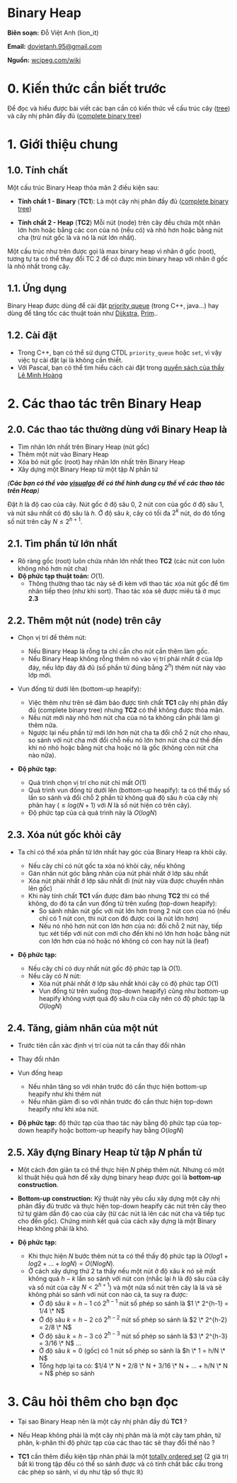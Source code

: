 # Binary Heap

**Biên soạn:** Đỗ Việt Anh (lion_it)

**Email:** dovietanh.95@gmail.com

**Nguồn:** [wcipeg.com/wiki](http://wcipeg.com/wiki/Binary_heap)

# 0. Kiến thức cần biết trước

Để đọc và hiểu được bài viết các bạn cần có kiến thức về cấu trúc cây ([tree](http://wcipeg.com/wiki/Tree)) và cây nhị phân đầy đủ ([complete binary tree](http://wcipeg.com/wiki/Tree#Binary_and_k-ary_trees))


# 1. Giới thiệu chung

## 1.0. Tính chất

Một cấu trúc Binary Heap thỏa mãn 2 điều kiện sau:

   * **Tính chất 1 - Binary** (**TC1**): Là một cây nhị phân đầy đủ ([complete binary tree](http://wcipeg.com/wiki/Tree#Binary_and_k-ary_trees))

   * **Tính chất 2 - Heap** (**TC2**) Mỗi nút (node) trên cây đều chứa một nhãn lớn hơn hoặc bằng các con của nó (nếu có) và nhỏ hơn hoặc bằng nút cha (trừ nút gốc là và nó là nút lớn nhất).

Một cấu trúc như trên được gọi là max binary heap vì nhãn ở gốc (root), tương tự ta có thể thay đổi TC 2 để có được min binary heap với nhãn ở gốc là nhỏ nhất trong cây.


## 1.1. Ứng dụng

Binary Heap được dùng để cài đặt [priority queue](https://en.wikipedia.org/wiki/Priority_queue) (trong C++, java...) hay dùng để tăng tốc các thuật toán như [Dijkstra](https://en.wikipedia.org/wiki/Dijkstra%27s_algorithm), [Prim](https://en.wikipedia.org/wiki/Prim%27s_algorithm)..

## 1.2. Cài đặt

- Trong C++, bạn có thể sử dụng CTDL `priority_queue` hoặc `set`, vì vậy việc tự cài đặt lại là không cần thiết.
- Với Pascal, bạn có thể tìm hiểu cách cài đặt trong [quyển sách của thầy Lê Minh Hoàng](/algo/basic/Tai-Lieu-Thuat-Toan)

# 2. Các thao tác trên Binary Heap

## 2.0. Các thao tác thường dùng với Binary Heap là

* Tìm nhãn lớn nhất trên Binary Heap (nút gốc)
* Thêm một nút vào Binary Heap
* Xóa bỏ nút gốc (root) hay nhãn lớn nhất trên Binary Heap
* Xây dựng một Binary Heap từ một tập $N$ phần tử

*(**Các bạn có thể vào [visualgo](http://visualgo.net/heap) để có thể hình dung cụ thể về các thao tác trên Heap**)*

Đặt $h$ là độ cao của cây. Nút gốc ở độ sâu 0, 2 nút con của gốc ở độ sâu 1, và nút sâu nhất có độ sâu là $h$. Ở độ sâu $k$, cây có tối đa $2^k$ nút, do đó tổng số nút trên cây $N \le 2^{h+1}$.

## 2.1. Tìm phần tử lớn nhất

* Rõ ràng gốc (root) luôn chứa nhãn lớn nhất theo **TC2** (các nút con luôn không nhỏ hơn nút cha)
* **Độ phức tạp thuật toán:** $O(1)$.
    * Thông thường thao tác này sẽ đi kèm với thao tác xóa nút gốc để tìm nhãn tiếp theo (như khi sort). Thao tác xóa sẽ được miêu tả ở mục **2.3**


## 2.2. Thêm một nút (node) trên cây

* Chọn vị trí để thêm nút:
    * Nếu Binary Heap là rỗng ta chỉ cần cho nút cần thêm làm gốc.
    * Nếu Binary Heap không rỗng thêm nó vào vị trí phải nhất ở của lớp đáy, nếu lớp đáy đã đủ (số phần tử đúng bằng $2^h$) thêm nút này vào lớp mới.

* Vun đống từ dưới lên (bottom-up heapify):
    * Việc thêm như trên sẽ đảm bảo được tính chất **TC1** cây nhị phân đầy đủ (complete binary tree) nhưng **TC2** có thể không được thỏa mãn.
    * Nếu nút mới này nhỏ hơn nút cha của nó ta không cần phải làm gì thêm nữa.
    * Ngược lại nếu phần tử mới lớn hơn nút cha ta đổi chỗ 2 nút cho nhau, so sánh với nút cha mới đổi chỗ nếu nó lớn hơn nút cha cứ thế đến khi nó nhỏ hoặc bằng nút cha hoặc nó là gốc (không còn nút cha nào nữa).

* **Độ phức tạp:**
   * Quá trình chọn vị trí cho nút chỉ mất $O(1)$
   * Quá trình vun đống từ dưới lên (bottom-up heapify): ta có thể thấy số lần so sánh và đổi chỗ 2 phần tử không quá độ sâu $h$ của cây nhị phân hay ($\le log(N+1)$ với $N$ là số nút hiện có trên cây).
   * Độ phức tạp của cả quá trình này là $O(logN)$

## 2.3. Xóa nút gốc khỏi cây

* Ta chỉ có thể xóa phần tử lớn nhất hay góc của Binary Heap ra khỏi cây.
    * Nếu cây chỉ có nút gốc ta xóa nó khỏi cây, nếu không
    * Gán nhãn nút góc bằng nhãn của nút phải nhất ở lớp sâu nhất
    * Xóa nút phải nhất ở lớp sâu nhất đi (nút này vừa được chuyển nhãn lên gốc)
    * Khi này tính chất **TC1** vấn được đảm bảo nhưng **TC2** thì có thể không, do đó ta cần vun đống từ trên xuống (top-down heapify):
        * So sánh nhãn nút gốc với nút lớn hơn trong 2 nút con của nó (nếu chỉ có 1 nút con, thì nút con đó được coi là nút lớn hơn)
        * Nếu nó nhỏ hơn nút con lớn hơn của nó: đổi chỗ 2 nút này, tiếp tục xét tiếp với nút con mới cho đến khi nó lớn hơn hoặc bằng nút con lớn hơn của nó hoặc nó không có con hay nút lá (leaf)

* **Độ phức tạp:**
    * Nếu cây chỉ có duy nhất nút gốc độ phức tạp là $O(1)$.
    * Nếu cây có $N$ nút:
        * Xóa nút phải nhất ở lớp sâu nhất khỏi cây có độ phức tạp $O(1)$
        * Vun đống từ trên xuống (top-down heapify) cũng như bottom-up heapify không vượt quá độ sâu $h$ của cây nên có độ phức tạp là $O(logN)$


## 2.4. Tăng, giảm nhãn của một nút

* Trước tiên cần xác định vị trí của nút ta cần thay đổi nhãn
* Thay đổi nhãn
* Vun đống heap
    * Nếu nhãn tăng so với nhãn trước đó cần thực hiện bottom-up heapify như khi thêm nút
    * Nếu nhãn giảm đi so với nhãn trước đó cần thưc hiện top-down heapify như khi xóa nút.

* **Độ phức tạp:** độ thức tạp của thao tác này bằng độ phức tạp của top-down heapify hoặc bottom-up heapify hay bằng $O(logN)$


## 2.5. Xây đựng Binary Heap từ tập $N$ phần tử

* Một cách đơn giản ta có thể thực hiện $N$ phép thêm nút. Nhưng có một kĩ thuật hiệu quả hơn để xây dựng binary heap được gọi là **bottom-up construction**.
* **Bottom-up construction:** Kỹ thuật này yêu cầu xây dựng một cây nhị phân đầy đủ trước và thực hiện top-down heapify các nút trên cây theo tứ tự giảm dần độ cao của cây (từ các nút lá lên các nút cha và tiếp tục cho đến gốc). Chứng minh kết quả của cách xây dựng là một Binary Heap không phải là khó.

* **Độ phức tạp:**
   * Khi thực hiện $N$ bước thêm nút ta có thể thấy độ phức tạp là $O(log{1} + log{2} + ... + log{N}) = O(NlogN)$.
   * Ở cách xây dựng thứ 2 ta thấy nếu một nút ở độ xâu $k$ nó sẽ mất không quá $h - k$ lần so sánh với nút con (nhắc lại $h$ là độ sâu của cây và số nút của cây $N < 2^{h+1}$) và một nửa số nút trên cây là lá và sẽ không phải so sánh với nút con nào cả, ta suy ra được:
      * Ở độ sâu $k = h-1$ có $2^{h-1}$ nút số phép so sánh là $1 \* 2^{h-1} = 1/4 \* N$
      * Ở độ sâu $k = h-2$ có $2^{h-2}$ nút số phép so sánh là $2 \* 2^{h-2} = 2/8 \* N$
      * Ở độ sâu $k = h-3$ có $2^{h-3}$ nút số phép so sánh là $3 \* 2^{h-3} = 3/16 \* N$
        ...
      * Ở độ sâu $k = 0$ (gốc) có $1$ nút số phép so sánh là $h \* 1 = h/N \* N$
      * Tổng hợp lại ta có: $1/4 \* N + 2/8 \* N + 3/16 \* N + ... + h/N \* N = N$ phép so sánh

# 3. Câu hỏi thêm cho bạn đọc ##

* Tại sao Binary Heap nên là một cây nhị phân đầy đủ **TC1** ?

* Nếu Heap không phải là một cây nhị phân mà là một cây tam phân, tứ phân, k-phân thì độ phức tạp của các thao tác sẽ thay đổi thế nào ?

* **TC1** cần thêm điểu kiện tập nhãn phải là một [totally ordered set](http://wcipeg.com/wiki/Partial_order#Total_order) (2 giá trị bất kì trong tập đều có thể so sánh được và có tính chất bắc cầu trong các phép so sánh, ví dụ như tập số thực $\mathbb{R}$)
